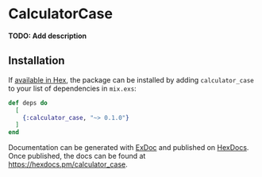# CalculatorCase

**TODO: Add description**

## Installation

If [available in Hex](https://hex.pm/docs/publish), the package can be installed
by adding `calculator_case` to your list of dependencies in `mix.exs`:

```elixir
def deps do
  [
    {:calculator_case, "~> 0.1.0"}
  ]
end
```

Documentation can be generated with [ExDoc](https://github.com/elixir-lang/ex_doc)
and published on [HexDocs](https://hexdocs.pm). Once published, the docs can
be found at <https://hexdocs.pm/calculator_case>.

